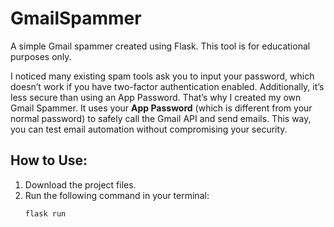# GmailSpammer

A simple Gmail spammer created using Flask. This tool is for educational purposes only.

I noticed many existing spam tools ask you to input your password, which doesn’t work if you have two-factor authentication enabled. Additionally, it’s less secure than using an App Password. That’s why I created my own Gmail Spammer. It uses your **App Password** (which is different from your normal password) to safely call the Gmail API and send emails. This way, you can test email automation without compromising your security.

## How to Use:
1. Download the project files.
2. Run the following command in your terminal:
   ```bash
   flask run
